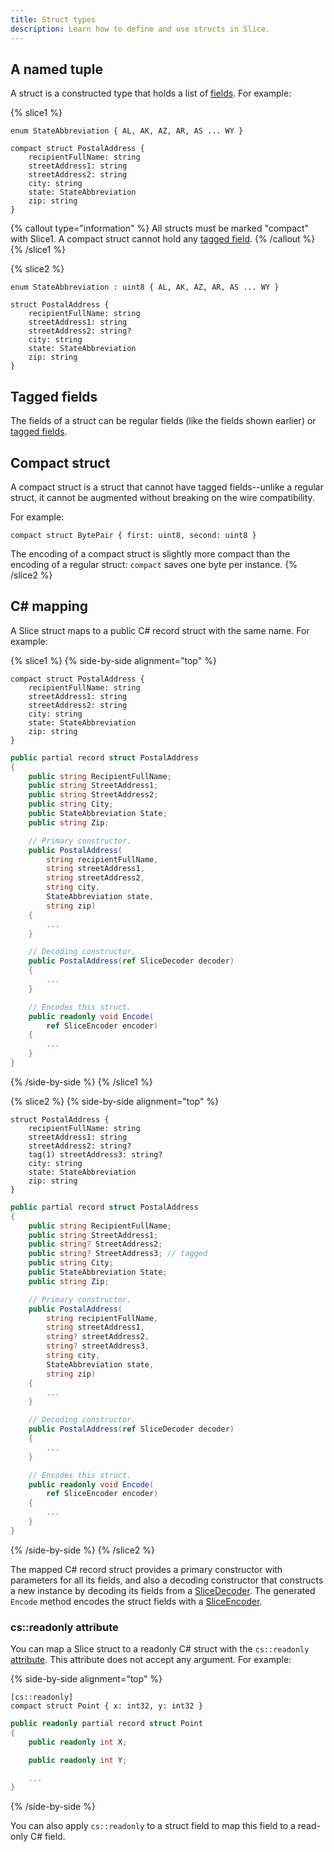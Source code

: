 ```yaml
---
title: Struct types
description: Learn how to define and use structs in Slice.
---
```


## A named tuple

A struct is a constructed type that holds a list of [fields](fields). For example:

{% slice1 %}
```slice
enum StateAbbreviation { AL, AK, AZ, AR, AS ... WY }

compact struct PostalAddress {
    recipientFullName: string
    streetAddress1: string
    streetAddress2: string
    city: string
    state: StateAbbreviation
    zip: string
}
```

{% callout type="information" %}
All structs must be marked "compact" with Slice1. A compact struct cannot hold any [tagged field][tagged-fields].
{% /callout %}
{% /slice1 %}

{% slice2 %}
```slice
enum StateAbbreviation : uint8 { AL, AK, AZ, AR, AS ... WY }

struct PostalAddress {
    recipientFullName: string
    streetAddress1: string
    streetAddress2: string?
    city: string
    state: StateAbbreviation
    zip: string
}
```

## Tagged fields

The fields of a struct can be regular fields (like the fields shown earlier) or [tagged fields][tagged-fields].

## Compact struct

A compact struct is a struct that cannot have tagged fields--unlike a regular struct, it cannot be augmented without
breaking on the wire compatibility.

For example:

```slice
compact struct BytePair { first: uint8, second: uint8 }
```

The encoding of a compact struct is slightly more compact than the encoding of a regular struct: `compact` saves one
byte per instance.
{% /slice2 %}

## C# mapping

A Slice struct maps to a public C# record struct with the same name. For example:

{% slice1 %}
{% side-by-side alignment="top" %}
```slice
compact struct PostalAddress {
    recipientFullName: string
    streetAddress1: string
    streetAddress2: string
    city: string
    state: StateAbbreviation
    zip: string
}
```

```csharp
public partial record struct PostalAddress
{
    public string RecipientFullName;
    public string StreetAddress1;
    public string StreetAddress2;
    public string City;
    public StateAbbreviation State;
    public string Zip;

    // Primary constructor.
    public PostalAddress(
        string recipientFullName,
        string streetAddress1,
        string streetAddress2,
        string city,
        StateAbbreviation state,
        string zip)
    {
        ...
    }

    // Decoding constructor.
    public PostalAddress(ref SliceDecoder decoder)
    {
        ...
    }

    // Encodes this struct.
    public readonly void Encode(
        ref SliceEncoder encoder)
    {
        ...
    }
}
```
{% /side-by-side %}
{% /slice1 %}

{% slice2 %}
{% side-by-side alignment="top" %}
```slice
struct PostalAddress {
    recipientFullName: string
    streetAddress1: string
    streetAddress2: string?
    tag(1) streetAddress3: string?
    city: string
    state: StateAbbreviation
    zip: string
}
```

```csharp
public partial record struct PostalAddress
{
    public string RecipientFullName;
    public string StreetAddress1;
    public string? StreetAddress2;
    public string? StreetAddress3; // tagged
    public string City;
    public StateAbbreviation State;
    public string Zip;

    // Primary constructor.
    public PostalAddress(
        string recipientFullName,
        string streetAddress1,
        string? streetAddress2,
        string? streetAddress3,
        string city,
        StateAbbreviation state,
        string zip)
    {
        ...
    }

    // Decoding constructor.
    public PostalAddress(ref SliceDecoder decoder)
    {
        ...
    }

    // Encodes this struct.
    public readonly void Encode(
        ref SliceEncoder encoder)
    {
        ...
    }
}
```
{% /side-by-side %}
{% /slice2 %}

The mapped C# record struct provides a primary constructor with parameters for all its fields, and also a decoding
constructor that constructs a new instance by decoding its fields from a [SliceDecoder]. The generated `Encode` method
encodes the struct fields with a [SliceEncoder].

### cs::readonly attribute

You can map a Slice struct to a readonly C# struct with the `cs::readonly` [attribute](attributes). This attribute does
not accept any argument. For example:

{% side-by-side alignment="top" %}
```slice
[cs::readonly]
compact struct Point { x: int32, y: int32 }
```
```csharp
public readonly partial record struct Point
{
    public readonly int X;

    public readonly int Y;

    ...
}
```
{% /side-by-side %}

You can also apply `cs::readonly` to a struct field to map this field to a read-only C# field.

[tagged-fields]: fields#tagged-fields

[SliceEncoder]: csharp:ZeroC.Slice.SliceEncoder
[SliceDecoder]: csharp:ZeroC.Slice.SliceDecoder
